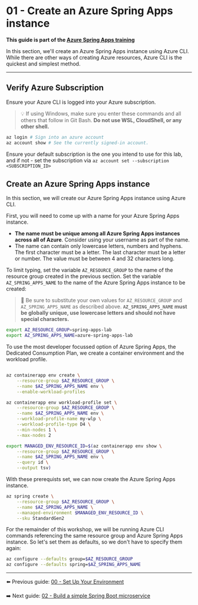 # 01 - Create an Azure Spring Apps instance

__This guide is part of the [Azure Spring Apps training](../README.md)__

In this section, we'll create an Azure Spring Apps instance using Azure CLI. While there are other ways of creating Azure resources, Azure CLI is the quickest and simplest method.

---

## Verify Azure Subscription

Ensure your Azure CLI is logged into your Azure subscription.

>💡 If using Windows, make sure you enter these commands and all others that follow in Git Bash. **Do not use WSL, CloudShell, or any other shell.**

```bash
az login # Sign into an azure account
az account show # See the currently signed-in account.
```

Ensure your default subscription is the one you intend to use for this lab, and if not - set the subscription via 
```az account set --subscription <SUBSCRIPTION_ID>```

## Create an Azure Spring Apps instance

In this section, we will create our Azure Spring Apps instance using Azure CLI.

First, you will need to come up with a name for your Azure Spring Apps instance.

- __The name must be unique among all Azure Spring Apps instances across all of Azure__. Consider using your username as part of the name.
- The name can contain only lowercase letters, numbers and hyphens. The first character must be a letter. The last character must be a letter or number. The value must be between 4 and 32 characters long.

To limit typing, set the variable `AZ_RESOURCE_GROUP` to the name of the resource group created in the previous section. Set the variable `AZ_SPRING_APPS_NAME` to the name of the Azure Spring Apps instance to be created:

>🛑 Be sure to substitute your own values for `AZ_RESOURCE_GROUP` and `AZ_SPRING_APPS_NAME` as described above. __`AZ_SPRING_APPS_NAME` must be globally unique, use lowercase letters and should not have special characters.__

```bash
export AZ_RESOURCE_GROUP=spring-apps-lab
export AZ_SPRING_APPS_NAME=azure-spring-apps-lab
```

To use the most developer focussed option of Azure Spring Apps, the Dedicated Consumption Plan, we create a container environment and the workload profile.

```bash

az containerapp env create \
    --resource-group $AZ_RESOURCE_GROUP \
    --name $AZ_SPRING_APPS_NAME env \
    --enable-workload-profiles

az containerapp env workload-profile set \
    --resource-group $AZ_RESOURCE_GROUP \
    --name $AZ_SPRING_APPS_NAME env \
    --workload-profile-name my-wlp \
    --workload-profile-type D4 \
    --min-nodes 1 \
    --max-nodes 2

export MANAGED_ENV_RESOURCE_ID=$(az containerapp env show \
    --resource-group $AZ_RESOURCE_GROUP \
    --name $AZ_SPRING_APPS_NAME env \
    --query id \
    --output tsv)
```

With these prerequists set, we can now create the Azure Spring Apps instance.

```bash
az spring create \
    --resource-group $AZ_RESOURCE_GROUP \
    --name $AZ_SPRING_APPS_NAME \
    --managed-environment $MANAGED_ENV_RESOURCE_ID \
    --sku StandardGen2
```

For the remainder of this workshop, we will be running Azure CLI commands referencing the same resource group and Azure Spring Apps instance. So let's set them as defaults, so we don't have to specify them again:

```bash
az configure --defaults group=$AZ_RESOURCE_GROUP
az configure --defaults spring=$AZ_SPRING_APPS_NAME
```

---

⬅️ Previous guide: [00 - Set Up Your Environment](../00-setup-your-environment/README.md)

➡️ Next guide: [02 - Build a simple Spring Boot microservice](../02-build-a-simple-spring-boot-microservice/README.md)
